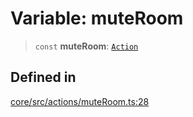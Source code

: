 # Variable: muteRoom

> `const` **muteRoom**: [`Action`](../interfaces/Action.md)

## Defined in

[core/src/actions/muteRoom.ts:28](https://github.com/ai16z/eliza/blob/c537cb3e848b54fcb914d8ef84924fa5fdeaec66/core/src/actions/muteRoom.ts#L28)
